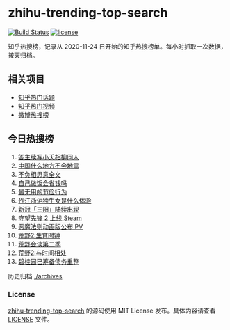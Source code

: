 # zhihu-trending-top-search

[![Build Status](https://github.com/justjavac/zhihu-trending-top-search/workflows/ci/badge.svg?branch=main)](https://github.com/justjavac/zhihu-trending-top-search/actions)
[![license](https://img.shields.io/github/license/justjavac/zhihu-trending-top-search)](https://github.com/justjavac/zhihu-trending-top-search/blob/main/LICENSE)

知乎热搜榜，记录从 2020-11-24 日开始的知乎热搜榜单。每小时抓取一次数据，按天[归档](./archives)。

## 相关项目

- [知乎热门话题](https://github.com/justjavac/zhihu-trending-hot-questions)
- [知乎热门视频](https://github.com/justjavac/zhihu-trending-hot-video)
- [微博热搜榜](https://github.com/justjavac/weibo-trending-hot-search)

## 今日热搜榜

<!-- BEGIN -->
<!-- 最后更新时间 Sat Aug 12 2023 15:05:44 GMT+0800 (China Standard Time) -->

1. [答主续写小夭相柳同人](https://www.zhihu.com/search?q=%E7%AD%94%E4%B8%BB%E7%BB%AD%E5%86%99%E5%B0%8F%E5%A4%AD%E7%9B%B8%E6%9F%B3%E5%90%8C%E4%BA%BA)
1. [中国什么地方不会地震](https://www.zhihu.com/search?q=%E4%B8%AD%E5%9B%BD%E4%BB%80%E4%B9%88%E5%9C%B0%E6%96%B9%E4%B8%8D%E4%BC%9A%E5%9C%B0%E9%9C%87)
1. [不负相思意全文](https://www.zhihu.com/search?q=%E4%B8%8D%E8%B4%9F%E7%9B%B8%E6%80%9D%E6%84%8F%E5%85%A8%E6%96%87)
1. [自己做饭会省钱吗](https://www.zhihu.com/search?q=%E8%87%AA%E5%B7%B1%E5%81%9A%E9%A5%AD%E4%BC%9A%E7%9C%81%E9%92%B1%E5%90%97)
1. [最无用的节俭行为](https://www.zhihu.com/search?q=%E6%9C%80%E6%97%A0%E7%94%A8%E7%9A%84%E8%8A%82%E4%BF%AD%E8%A1%8C%E4%B8%BA)
1. [作江浙沪独生女是什么体验](https://www.zhihu.com/search?q=%E4%BD%9C%E6%B1%9F%E6%B5%99%E6%B2%AA%E7%8B%AC%E7%94%9F%E5%A5%B3%E6%98%AF%E4%BB%80%E4%B9%88%E4%BD%93%E9%AA%8C)
1. [新冠「三阳」陆续出现](https://www.zhihu.com/search?q=%E6%96%B0%E5%86%A0%E3%80%8C%E4%B8%89%E9%98%B3%E3%80%8D%E9%99%86%E7%BB%AD%E5%87%BA%E7%8E%B0)
1. [守望先锋 2 上线 Steam](https://www.zhihu.com/search?q=%E5%AE%88%E6%9C%9B%E5%85%88%E9%94%8B%202%20%E4%B8%8A%E7%BA%BF%20Steam)
1. [恶魔法则动画版公布 PV](https://www.zhihu.com/search?q=%E6%81%B6%E9%AD%94%E6%B3%95%E5%88%99%E5%8A%A8%E7%94%BB%E7%89%88%E5%85%AC%E5%B8%83%20PV)
1. [荒野2:生育时钟](https://www.zhihu.com/search?q=%E8%8D%92%E9%87%8E2%3A%E7%94%9F%E8%82%B2%E6%97%B6%E9%92%9F)
1. [荒野会谈第二季](https://www.zhihu.com/search?q=%E8%8D%92%E9%87%8E%E4%BC%9A%E8%B0%88%E7%AC%AC%E4%BA%8C%E5%AD%A3)
1. [荒野2:与时间相处](https://www.zhihu.com/search?q=%E8%8D%92%E9%87%8E2%3A%E4%B8%8E%E6%97%B6%E9%97%B4%E7%9B%B8%E5%A4%84)
1. [碧桂园已筹备债务重整](https://www.zhihu.com/search?q=%E7%A2%A7%E6%A1%82%E5%9B%AD%E5%B7%B2%E7%AD%B9%E5%A4%87%E5%80%BA%E5%8A%A1%E9%87%8D%E6%95%B4)

<!-- END -->

历史归档 [./archives](./archives)

### License

[zhihu-trending-top-search](https://github.com/justjavac/zhihu-trending-top-search) 的源码使用 MIT License
发布。具体内容请查看 [LICENSE](./LICENSE) 文件。
